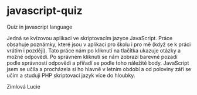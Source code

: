 # javascript-quiz
Quiz in javascript language

Jedná se kvízovou aplikaci ve skriptovacím jazyce JavaScript.
Práce obsahuje poznámky, které jsou v aplikaci pro školu i pro mě (když se k práci vrátím i později).
Tato práce nám po kliknutí na tlačítka ukazuje otázky a možné odpovědi. 
Po správném kliknutí se nám zobrazí barevné pozadí podle správnosti odpovědi a přiřadí se podle toho náležitě body.
JavaScript jsem se učila a procházela si ho hlavně v letním období a od poloviny září se učím a studuji PHP skriptovací jazyk více do hloubky.

Zimlová Lucie
